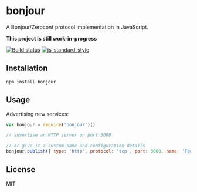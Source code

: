 # bonjour

A Bonjour/Zeroconf protocol implementation in JavaScript.

**This project is still work-in-progress**

[![Build status](https://travis-ci.org/watson/bonjour.svg?branch=master)](https://travis-ci.org/watson/bonjour)
[![js-standard-style](https://img.shields.io/badge/code%20style-standard-brightgreen.svg?style=flat)](https://github.com/feross/standard)

## Installation

```
npm install bonjour
```

## Usage

Advertising new services:

```js
var bonjour = require('bonjour')()

// advertise an HTTP server on port 3000

// or give it a custom name and configuration details
bonjour.publish({ type: 'http', protocol: 'tcp', port: 3000, name: 'Foobar', txt: {...} })
```

## License

MIT
